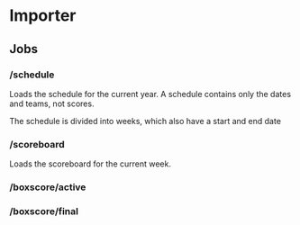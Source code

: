 # Importer

## Jobs

### /schedule

Loads the schedule for the current year. A schedule contains only the dates and teams, not scores.

The schedule is divided into weeks, which also have a start and end date

### /scoreboard

Loads the scoreboard for the current week.

### /boxscore/active

### /boxscore/final
